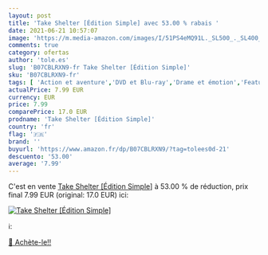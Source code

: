 ```yaml
---
layout: post
title: 'Take Shelter [Édition Simple] avec 53.00 % rabais '
date: 2021-06-21 10:57:07
image: 'https://m.media-amazon.com/images/I/51PS4eMQ91L._SL500_._SL400_.jpg'
comments: true
category: ofertas
author: 'tole.es'
slug: 'B07CBLRXN9-fr Take Shelter [Édition Simple]'
sku: 'B07CBLRXN9-fr'
tags: [ 'Action et aventure','DVD et Blu-ray','Drame et émotion','Featured Categories','Films','Thriller', ]
actualPrice: 7.99 EUR
currency: EUR
price: 7.99
comparePrice: 17.0 EUR
prodname: 'Take Shelter [Édition Simple]'
country: 'fr'
flag: '🇫🇷'
brand: ''
buyurl: 'https://www.amazon.fr/dp/B07CBLRXN9/?tag=tolees0d-21'
descuento: '53.00'
average: '7.99'
---
```


C'est en vente [Take Shelter [Édition Simple]](https://www.amazon.fr/dp/B07CBLRXN9/?tag=tolees0d-21)  à  53.00 % de réduction, prix final  7.99 EUR (original: 17.0 EUR) ici:

[![Take Shelter [Édition Simple]](https://m.media-amazon.com/images/I/51PS4eMQ91L._SL500_._SL400_.jpg)](https://www.amazon.fr/dp/B07CBLRXN9/?tag=tolees0d-21)

ℹ️:


[🛒 Achète-le!!](https://www.amazon.fr/dp/B07CBLRXN9/?tag=tolees0d-21)
